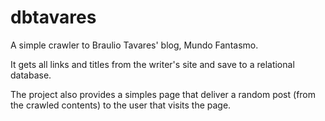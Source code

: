 # dbtavares

A simple crawler to Braulio Tavares' blog, Mundo Fantasmo. 

It gets all links and titles from the writer's site and save to a relational database. 

The project also provides a simples page that deliver a random post (from the crawled contents) to the user that visits the page. 
